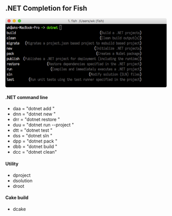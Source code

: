 ## .NET Completion for Fish

![](Screen/DotCompletion.png)

#### .NET command line

- daa = "dotnet add <tab>"
- dnn = "dotnet new <tab>"
- drr = "dotnet restore <tab>"
- duu = "dotnet run --project <tab>"
- dtt = "dotnet test <tab>"
- dss = "dotnet sln <tab>"
- dpp = "dotnet pack <tab>"
- dbb = "dotnet build <tab>"
- dcc = "dotnet clean"

#### Utility

- dproject <tab>
- dsolution <tab>
- droot

#### Cake build
 
- dcake <tab>